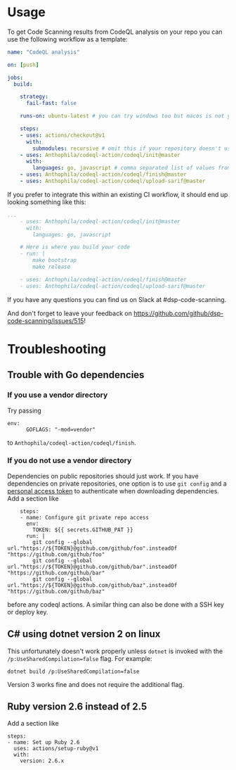  # Usage

To get Code Scanning results from CodeQL analysis on your repo you can use the following workflow as a template:

```yaml
name: "CodeQL analysis"

on: [push]

jobs:
  build:

    strategy:
      fail-fast: false

    runs-on: ubuntu-latest # you can try windows too but macos is not yet supported

    steps:
    - uses: actions/checkout@v1
      with:
        submodules: recursive # omit this if your repository doesn't use submodules
    - uses: Anthophila/codeql-action/codeql/init@master
      with:
        languages: go, javascript # comma separated list of values from {go, python, javascript, java, cpp, csharp} (not YET ruby, sorry!)
    - uses: Anthophila/codeql-action/codeql/finish@master
    - uses: Anthophila/codeql-action/codeql/upload-sarif@master
```

If you prefer to integrate this within an existing CI workflow, it should end up looking something like this:
```yaml
...
    - uses: Anthophila/codeql-action/codeql/init@master
      with:
        languages: go, javascript

    # Here is where you build your code
    - run: |  
        make bootstrap
        make release

    - uses: Anthophila/codeql-action/codeql/finish@master
    - uses: Anthophila/codeql-action/codeql/upload-sarif@master
```

If you have any questions you can find us on Slack at #dsp-code-scanning.

And don't forget to leave your feedback on https://github.com/github/dsp-code-scanning/issues/515!

# Troubleshooting

## Trouble with Go dependencies

### If you use a vendor directory

Try passing
```
env:
      GOFLAGS: "-mod=vendor"
```
to `Anthophila/codeql-action/codeql/finish`.

### If you do not use a vendor directory

Dependencies on public repositories should just work. If you have dependencies on private repositories, one option is to use `git config` and a [personal access token](https://help.github.com/en/github/authenticating-to-github/creating-a-personal-access-token-for-the-command-line) to authenticate when downloading dependencies. Add a section like
```
    steps:
    - name: Configure git private repo access
      env:
        TOKEN: ${{ secrets.GITHUB_PAT }}
      run: |
        git config --global url."https://${TOKEN}@github.com/github/foo".insteadOf "https://github.com/github/foo"
        git config --global url."https://${TOKEN}@github.com/github/bar".insteadOf "https://github.com/github/bar"
        git config --global url."https://${TOKEN}@github.com/github/baz".insteadOf "https://github.com/github/baz"
```
before any codeql actions. A similar thing can also be done with a SSH key or deploy key.

## C# using dotnet version 2 on linux

This unfortunately doesn't work properly unless `dotnet` is invoked with the `/p:UseSharedCompilation=false` flag. For example:
```
dotnet build /p:UseSharedCompilation=false
```
Version 3 works fine and does not require the additional flag.

## Ruby version 2.6 instead of 2.5

Add a section like
```
steps:
- name: Set up Ruby 2.6
  uses: actions/setup-ruby@v1
  with:
    version: 2.6.x
```

